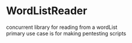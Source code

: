 # WordListReader

concurrent library for reading from a wordList <br>
primary use case is for making pentesting scripts <br>

